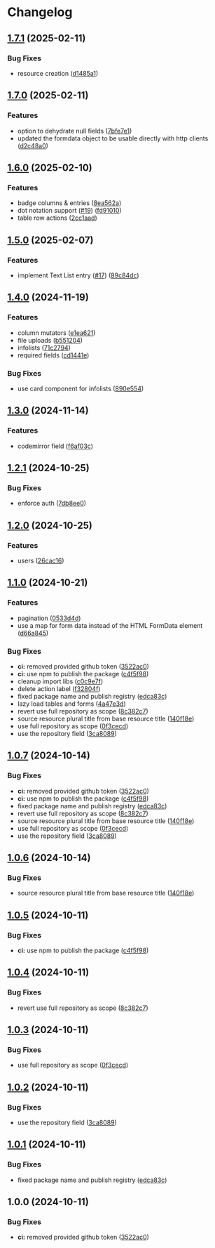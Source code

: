 # Changelog

## [1.7.1](https://github.com/antoninguyot/led/compare/v1.7.0...v1.7.1) (2025-02-11)


### Bug Fixes

* resource creation ([d1485a1](https://github.com/antoninguyot/led/commit/d1485a1f728417477447e72ccdf211c990a07a4f))

## [1.7.0](https://github.com/antoninguyot/led/compare/v1.6.0...v1.7.0) (2025-02-11)


### Features

* option to dehydrate null fields ([7bfe7e1](https://github.com/antoninguyot/led/commit/7bfe7e1c615976428b4a989059acde7eea4bb7f7))
* updated the formdata object to be usable directly with http clients ([d2c48a0](https://github.com/antoninguyot/led/commit/d2c48a0ce7a92a72f41f308c0cd4cc00ac7704cc))

## [1.6.0](https://github.com/antoninguyot/led/compare/v1.5.0...v1.6.0) (2025-02-10)


### Features

* badge columns & entries ([8ea562a](https://github.com/antoninguyot/led/commit/8ea562a0ce579f9717d6fb59846de1ecc2675e2a))
* dot notation support ([#19](https://github.com/antoninguyot/led/issues/19)) ([fd91010](https://github.com/antoninguyot/led/commit/fd910106e62966310b617f88a788618b47c7ca01))
* table row actions ([2cc1aad](https://github.com/antoninguyot/led/commit/2cc1aad7b91a49075f00b90c894647fd0acd40bd))

## [1.5.0](https://github.com/antoninguyot/led/compare/v1.4.0...v1.5.0) (2025-02-07)


### Features

* implement Text List entry ([#17](https://github.com/antoninguyot/led/issues/17)) ([89c84dc](https://github.com/antoninguyot/led/commit/89c84dcef56dcd25a0035131b4a73d36bc452367))

## [1.4.0](https://github.com/antoninguyot/led/compare/v1.3.0...v1.4.0) (2024-11-19)


### Features

* column mutators ([e1ea621](https://github.com/antoninguyot/led/commit/e1ea621f2ddcb1b3db60962a9b8581121f133db5))
* file uploads ([b551204](https://github.com/antoninguyot/led/commit/b5512044a8b80fb01d7e4079f3b16bcea4834687))
* infolists ([71c2794](https://github.com/antoninguyot/led/commit/71c2794de0b4b84bf2468e52105b4308ab883bba))
* required fields ([cd1441e](https://github.com/antoninguyot/led/commit/cd1441e47655d54f48f36dd4c45d0d2d0eb90d95))


### Bug Fixes

* use card component for infolists ([890e554](https://github.com/antoninguyot/led/commit/890e55446b908ddef7ad89c16ab9097a88adced1))

## [1.3.0](https://github.com/antoninguyot/led/compare/v1.2.1...v1.3.0) (2024-11-14)


### Features

* codemirror field ([f6af03c](https://github.com/antoninguyot/led/commit/f6af03cc8d24fe684f6c4ffc3b1f92102dd7ecc7))

## [1.2.1](https://github.com/antoninguyot/led/compare/v1.2.0...v1.2.1) (2024-10-25)


### Bug Fixes

* enforce auth ([7db8ee0](https://github.com/antoninguyot/led/commit/7db8ee096448fb0fa04b53598138f581fc6761bf))

## [1.2.0](https://github.com/antoninguyot/led/compare/v1.1.0...v1.2.0) (2024-10-25)


### Features

* users ([26cac16](https://github.com/antoninguyot/led/commit/26cac16aa6506a91352afb464cb03b58328a4f93))

## [1.1.0](https://github.com/antoninguyot/led/compare/v1.0.7...v1.1.0) (2024-10-21)


### Features

* pagination ([0533d4d](https://github.com/antoninguyot/led/commit/0533d4d560c77c870bf21668970e7d5cee4e16de))
* use a map for form data instead of the HTML FormData element ([d66a845](https://github.com/antoninguyot/led/commit/d66a845ce6cfc71eb82a4b2f7ac7ebf931d3cec0))


### Bug Fixes

* **ci:** removed provided github token ([3522ac0](https://github.com/antoninguyot/led/commit/3522ac0a6255cdd409c785ab24d64be4b0416796))
* **ci:** use npm to publish the package ([c4f5f98](https://github.com/antoninguyot/led/commit/c4f5f98451170f961b8e9a1cc25265464ff2ae70))
* cleanup import libs ([c0c9e7f](https://github.com/antoninguyot/led/commit/c0c9e7f178ae2ae2a33aac3dca6e922a6c5f9a8a))
* delete action label ([f32804f](https://github.com/antoninguyot/led/commit/f32804f88a61ba91428f0ec34cb17d8441c478f8))
* fixed package name and publish registry ([edca83c](https://github.com/antoninguyot/led/commit/edca83cb337adedeabe284dfca0af38819ce17d5))
* lazy load tables and forms ([4a47e3d](https://github.com/antoninguyot/led/commit/4a47e3defbf338fe4d90025dce6e5b4a701a430f))
* revert use full repository as scope ([8c382c7](https://github.com/antoninguyot/led/commit/8c382c728939d3f50cee43409453a22b07e2cb5d))
* source resource plural title from base resource title ([140f18e](https://github.com/antoninguyot/led/commit/140f18eade9fd11ad9f5c34331b9525dec509955))
* use full repository as scope ([0f3cecd](https://github.com/antoninguyot/led/commit/0f3cecda92d16e1b2fd782a212c93d7305f7e7ec))
* use the repository field ([3ca8089](https://github.com/antoninguyot/led/commit/3ca808995e96006677a10555ffade3cd38f49972))

## [1.0.7](https://github.com/antoninguyot/led/compare/v1.0.6...v1.0.7) (2024-10-14)


### Bug Fixes

* **ci:** removed provided github token ([3522ac0](https://github.com/antoninguyot/led/commit/3522ac0a6255cdd409c785ab24d64be4b0416796))
* **ci:** use npm to publish the package ([c4f5f98](https://github.com/antoninguyot/led/commit/c4f5f98451170f961b8e9a1cc25265464ff2ae70))
* fixed package name and publish registry ([edca83c](https://github.com/antoninguyot/led/commit/edca83cb337adedeabe284dfca0af38819ce17d5))
* revert use full repository as scope ([8c382c7](https://github.com/antoninguyot/led/commit/8c382c728939d3f50cee43409453a22b07e2cb5d))
* source resource plural title from base resource title ([140f18e](https://github.com/antoninguyot/led/commit/140f18eade9fd11ad9f5c34331b9525dec509955))
* use full repository as scope ([0f3cecd](https://github.com/antoninguyot/led/commit/0f3cecda92d16e1b2fd782a212c93d7305f7e7ec))
* use the repository field ([3ca8089](https://github.com/antoninguyot/led/commit/3ca808995e96006677a10555ffade3cd38f49972))

## [1.0.6](https://github.com/antoninguyot/led/compare/v1.0.5...v1.0.6) (2024-10-14)


### Bug Fixes

* source resource plural title from base resource title ([140f18e](https://github.com/antoninguyot/led/commit/140f18eade9fd11ad9f5c34331b9525dec509955))

## [1.0.5](https://github.com/antoninguyot/led/compare/v1.0.4...v1.0.5) (2024-10-11)


### Bug Fixes

* **ci:** use npm to publish the package ([c4f5f98](https://github.com/antoninguyot/led/commit/c4f5f98451170f961b8e9a1cc25265464ff2ae70))

## [1.0.4](https://github.com/antoninguyot/led/compare/v1.0.3...v1.0.4) (2024-10-11)


### Bug Fixes

* revert use full repository as scope ([8c382c7](https://github.com/antoninguyot/led/commit/8c382c728939d3f50cee43409453a22b07e2cb5d))

## [1.0.3](https://github.com/antoninguyot/led/compare/v1.0.2...v1.0.3) (2024-10-11)


### Bug Fixes

* use full repository as scope ([0f3cecd](https://github.com/antoninguyot/led/commit/0f3cecda92d16e1b2fd782a212c93d7305f7e7ec))

## [1.0.2](https://github.com/antoninguyot/led/compare/v1.0.1...v1.0.2) (2024-10-11)


### Bug Fixes

* use the repository field ([3ca8089](https://github.com/antoninguyot/led/commit/3ca808995e96006677a10555ffade3cd38f49972))

## [1.0.1](https://github.com/antoninguyot/led/compare/v1.0.0...v1.0.1) (2024-10-11)


### Bug Fixes

* fixed package name and publish registry ([edca83c](https://github.com/antoninguyot/led/commit/edca83cb337adedeabe284dfca0af38819ce17d5))

## 1.0.0 (2024-10-11)


### Bug Fixes

* **ci:** removed provided github token ([3522ac0](https://github.com/antoninguyot/led/commit/3522ac0a6255cdd409c785ab24d64be4b0416796))
